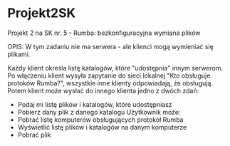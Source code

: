 # Projekt2SK
Projekt 2 na SK nr. 5 - Rumba: bezkonfiguracyjna wymiana plików

OPIS:
W tym zadaniu nie ma serwera - ale klienci mogą wymieniać się plikami.

Każdy klient określa listę katalogów, które "udostępnia" innym serwerom.
Po włączeniu klient wysyła zapytanie do sieci lokalnej "Kto obsługuje protoków Rumba?", 
wszystkie inne klienty odpowiadają, że obsługują.
Potem klient może wysłać do innego klienta jedno z dwóch zdań:
- Podaj mi listę plików i katalogów, które udostępniasz
- Pobierz dany plik z danego katalogu
Użytkownik może:
- Pobrać listę komputerów obsługujących protokół Rumba
- Wyświetlić listę plików i katalogów na danym komputerze
- Pobrać plik